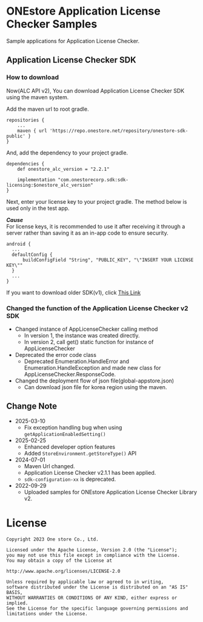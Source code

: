 # ONEstore Application License Checker Samples
Sample applications for Application License Checker.

## Application License Checker SDK
### How to download
Now(ALC API v2), You can download Application License Checker SDK using the maven system.

Add the maven url to root gradle.

```
repositories {
    ...
    maven { url 'https://repo.onestore.net/repository/onestore-sdk-public' }
}
```

And, add the dependency to your project gradle.

```
dependencies {
    def onestore_alc_version = "2.2.1"
    
    implementation "com.onestorecorp.sdk:sdk-licensing:$onestore_alc_version"
}
```

Next, enter your license key to your project gradle. The method below is used only in the test app.

***Cause***<br/>
For license keys, it is recommended to use it after receiving it through a server rather than saving it as an in-app code to ensure security.

```
android {
  ...
  defaultConfig {
      buildConfigField "String", "PUBLIC_KEY", "\"INSERT YOUR LICENSE KEY\""
  }
  ...
}
```

If you want to download older SDK(v1), click [This Link](https://github.com/ONE-store/app_license_checker/releases/tag/release%2Falc-1.0.0)

### Changed the function of the Application License Checker v2 SDK
* Changed instance of AppLicenseChecker calling method 
    * In version 1, the instance was created directly.
    * In version 2, call get() static function for instance of AppLicenseChecker 
* Deprecated the error code class
    * Deprecated Enumeration.HandleError and Enumeration.HandleException and made new class for AppLicenseChecker.ResponseCode.
* Changed the deployment flow of json file(global-appstore.json)
    * Can download json file for korea region using the maven.

## Change Note
* 2025-03-10
    * Fix exception handling bug when using `getApplicationEnabledSetting()`
* 2025-02-25
    * Enhanced developer option features
    * Added `StoreEnvironment.getStoreType()` API
* 2024-07-01
    * Maven Url changed.
    * Application License Checker v2.1.1 has been applied.
    * `sdk-configuration-xx` is deprecated.
* 2022-09-29
    * Uploaded samples for ONEstore Application License Checker Library v2. 


# License
```
Copyright 2023 One store Co., Ltd.

Licensed under the Apache License, Version 2.0 (the "License"); 
you may not use this file except in compliance with the License.
You may obtain a copy of the License at

http://www.apache.org/licenses/LICENSE-2.0

Unless required by applicable law or agreed to in writing, 
software distributed under the License is distributed on an "AS IS" BASIS, 
WITHOUT WARRANTIES OR CONDITIONS OF ANY KIND, either express or implied. 
See the License for the specific language governing permissions and
limitations under the License.
```	
